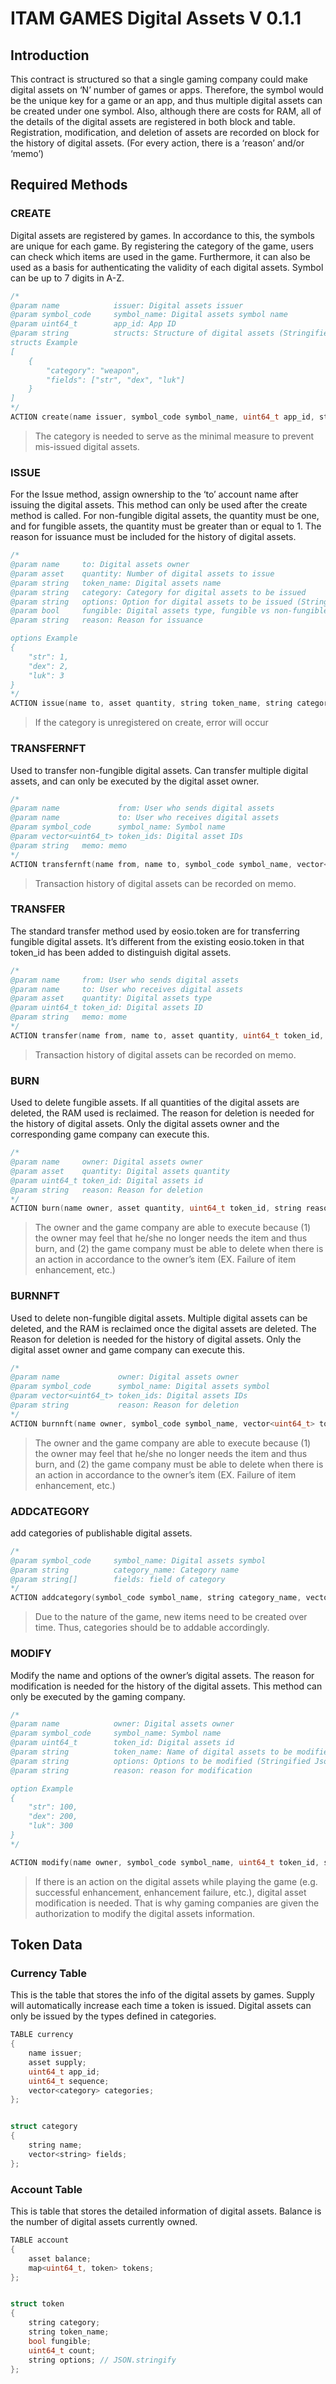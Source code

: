 # ITAM GAMES Digital Assets V 0.1.1

## Introduction

 This contract is structured so that a single gaming company could make digital assets on ‘N’ number of games or apps. Therefore, the symbol would be the unique key for a game or an app, and thus multiple digital assets can be created under one symbol. Also, although there are costs for RAM, all of the details of the digital assets are registered in both block and table. Registration, modification, and deletion of assets are recorded on block for the history of digital assets. (For every action, there is a ‘reason’ and/or ‘memo’)

## Required Methods

### CREATE

 Digital assets are registered by games. In accordance to this, the symbols are unique for each game.
By registering the category of the game, users can check which items are used in the game.
Furthermore, it can also be used as a basis for authenticating the validity of each digital assets.
Symbol can be up to 7 digits in A-Z.

```c++
/*
@param name            issuer: Digital assets issuer
@param symbol_code     symbol_name: Digital assets symbol name
@param uint64_t        app_id: App ID
@param string          structs: Structure of digital assets (Stringified Json)
structs Example
[
    {
        "category": "weapon",
        "fields": ["str", "dex", "luk"]
    }
]
*/
ACTION create(name issuer, symbol_code symbol_name, uint64_t app_id, string structs)
```

> The category is needed to serve as the minimal measure to prevent mis-issued digital assets.



### ISSUE

 For the Issue method, assign ownership to the ‘to’ account name after issuing the digital assets.
This method can only be used after the create method is called. For non-fungible digital assets, the
quantity must be one, and for fungible assets, the quantity must be greater than or equal to 1. The
reason for issuance must be included for the history of digital assets.

```c++
/*
@param name     to: Digital assets owner
@param asset    quantity: Number of digital assets to issue
@param string   token_name: Digital assets name
@param string   category: Category for digital assets to be issued
@param string   options: Option for digital assets to be issued (Stringified Json)
@param bool     fungible: Digital assets type, fungible vs non-fungible
@param string   reason: Reason for issuance

options Example
{
    "str": 1,
    "dex": 2,
    "luk": 3
}
*/
ACTION issue(name to, asset quantity, string token_name, string category, bool fungible, string options, string reason)
```

> If the category is unregistered on create, error will occur



### TRANSFERNFT

 Used to transfer non-fungible digital assets. Can transfer multiple digital assets, and can only be
executed by the digital asset owner.

```c++
/*
@param name             from: User who sends digital assets
@param name             to: User who receives digital assets
@param symbol_code      symbol_name: Symbol name
@param vector<uint64_t> token_ids: Digital asset IDs
@param string   memo: memo
*/
ACTION transfernft(name from, name to, symbol_code symbol_name, vector<uint64_t> token_ids, string memo);
```

> Transaction history of digital assets can be recorded on memo.



### TRANSFER

 The standard transfer method used by eosio.token are for transferring fungible digital assets. It’s
different from the existing eosio.token in that token_id has been added to distinguish digital assets.

```c++
/*
@param name     from: User who sends digital assets
@param name     to: User who receives digital assets
@param asset    quantity: Digital assets type
@param uint64_t token_id: Digital assets ID
@param string   memo: mome
*/
ACTION transfer(name from, name to, asset quantity, uint64_t token_id, string memo)
```

> Transaction history of digital assets can be recorded on memo.



### BURN

 Used to delete fungible assets. If all quantities of the digital assets are deleted, the RAM used is reclaimed. The reason for deletion is needed for the history of digital assets. Only the digital assets owner and the corresponding game company can execute this.

```c++
/*
@param name     owner: Digital assets owner
@param asset    quantity: Digital assets quantity
@param uint64_t token_id: Digital assets id
@param string   reason: Reason for deletion
*/
ACTION burn(name owner, asset quantity, uint64_t token_id, string reason)
```

> The owner and the game company are able to execute because (1) the owner may feel that he/she no longer needs the item and thus burn, and (2) the game company must be able to delete when there is an action in accordance to the owner’s item (EX. Failure of item enhancement, etc.)

### BURNNFT

 Used to delete non-fungible digital assets. Multiple digital assets can be deleted, and the RAM is reclaimed once the digital assets are deleted. The Reason for deletion is needed for the history of digital assets. Only the digital asset owner and game company can execute this.

```c++
/*
@param name             owner: Digital assets owner
@param symbol_code      symbol_name: Digital assets symbol
@param vector<uint64_t> token_ids: Digital assets IDs
@param string           reason: Reason for deletion
*/
ACTION burnnft(name owner, symbol_code symbol_name, vector<uint64_t> token_ids, string reason)
```

>  The owner and the game company are able to execute because (1) the owner may feel that he/she no longer needs the item and thus burn, and (2) the game company must be able to delete when there is an action in accordance to the owner’s item (EX. Failure of item enhancement, etc.)

### ADDCATEGORY

add categories of publishable digital assets.

```c++
/*
@param symbol_code     symbol_name: Digital assets symbol
@param string          category_name: Category name
@param string[]        fields: field of category
*/
ACTION addcategory(symbol_code symbol_name, string category_name, vector<string> fields)
```

> Due to the nature of the game, new items need to be created over time. Thus, categories should be to addable accordingly.



### MODIFY

 Modify the name and options of the owner’s digital assets. The reason for modification is needed for the history of the digital assets. This method can only be executed by the gaming company.

```c++
/*
@param name            owner: Digital assets owner
@param symbol_code     symbol_name: Symbol name
@param uint64_t        token_id: Digital assets id
@param string          token_name: Name of digital assets to be modified
@param string          options: Options to be modified (Stringified Json)
@param string          reason: reason for modification

option Example
{
    "str": 100,
    "dex": 200,
    "luk": 300
}
*/

ACTION modify(name owner, symbol_code symbol_name, uint64_t token_id, string token_name, string options, string reason)
```

>  If there is an action on the digital assets while playing the game (e.g. successful enhancement, enhancement failure, etc.), digital asset modification is needed. That is why gaming companies are given the authorization to modify the digital assets information.



## Token Data

### Currency Table

 This is the table that stores the info of the digital assets by games. Supply will automatically increase each time a token is issued. Digital assets can only be issued by the types defined in categories.

```c++
TABLE currency
{
    name issuer;
    asset supply;
    uint64_t app_id;
    uint64_t sequence;
    vector<category> categories;
};


struct category
{
    string name;
    vector<string> fields;
};
```



### Account Table

 This is table that stores the detailed information of digital assets. Balance is the number of digital assets currently owned.

```c++
TABLE account
{
    asset balance;
    map<uint64_t, token> tokens;
};


struct token
{
    string category;
    string token_name;
    bool fungible;
    uint64_t count;
    string options; // JSON.stringify
};
```
